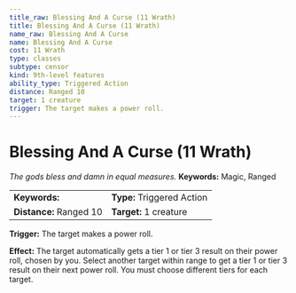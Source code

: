 ```yaml
---
title_raw: Blessing And A Curse (11 Wrath)
title: Blessing And A Curse (11 Wrath)
name_raw: Blessing And A Curse
name: Blessing And A Curse
cost: 11 Wrath
type: classes
subtype: censor
kind: 9th-level features
ability_type: Triggered Action
distance: Ranged 10
target: 1 creature
trigger: The target makes a power roll.
---
```


# Blessing And A Curse (11 Wrath)

*The gods bless and damn in equal measures.* **Keywords:** Magic, Ranged

|                         |                            |
| :---------------------- | :------------------------- |
| **Keywords:**           | **Type:** Triggered Action |
| **Distance:** Ranged 10 | **Target:** 1 creature     |

**Trigger:** The target makes a power roll.

**Effect:** The target automatically gets a tier 1 or tier 3 result on their power roll, chosen by you. Select another target within range to get a tier 1 or tier 3 result on their next power roll. You must choose different tiers for each target.
